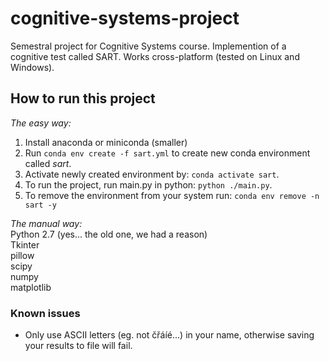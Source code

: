 # cognitive-systems-project

Semestral project for Cognitive Systems course. Implemention of a cognitive test called SART. Works cross-platform (tested on Linux and Windows).

## How to run this project
_The easy way:_  

1. Install anaconda or miniconda (smaller)
2. Run ``conda env create -f sart.yml`` to create new conda environment called _sart_.
3. Activate newly created environment by: ``conda activate sart``.
4. To run the project, run main.py in python: ``python ./main.py``.
5. To remove the environment from your system run: ``conda env remove -n sart -y``
  
_The manual way:_  
Python 2.7 (yes... the old one, we had a reason)  
Tkinter  
pillow  
scipy  
numpy  
matplotlib  

### Known issues

- Only use ASCII letters (eg. not čřáíé...) in your name, otherwise saving your results to file will fail.
